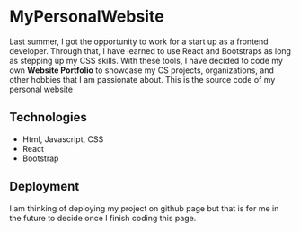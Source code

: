 # MyPersonalWebsite

Last summer, I got the opportunity to work for a start up as a frontend developer. Through that, I have learned to use React and Bootstraps as long as stepping up my CSS skills. With these tools, I have decided to code my own **Website Portfolio** to showcase my CS projects, organizations, and other hobbies that I am passionate about. This is the source code of my personal website 

## Technologies 

- Html, Javascript, CSS
- React 
- Bootstrap 

## Deployment 

I am thinking of deploying my project on github page but that is for me in the future to decide once I finish coding this page. 